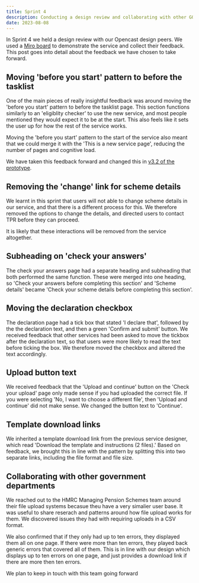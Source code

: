 ```yaml
---
title: Sprint 4
description: Conducting a design review and collaborating with other GOV departments
date: 2023-08-08
---
```


In Sprint 4 we held a design review with our Opencast design peers. We used a <a href="https://miro.com/app/board/uXjVPjQSFQQ=/?share_link_id=437514522958MIRO">Miro board</a> to demonstrate the service and collect their feedback. This post goes into detail about the feedback we have chosen to take forward.

## Moving 'before you start' pattern to before the tasklist

One of the main pieces of really insightful feedback was around moving the 'before you start' pattern to before the tasklist page. This section functions similarly to an 'eligiblity checker' to use the new service, and most people mentioned they would expect it to be at the start. This also feels like it sets the user up for how the rest of the service works.

Moving the 'before you start' pattern to the start of the service also meant that we could merge it with the 'This is a new service page', reducing the number of pages and cognitive load.

We have taken this feedback forward and changed this in <a href="https://tpr-dvd-prototype.onrender.com/version-3-2/new-service">v3.2 of the prototype</a>.

## Removing the 'change' link for scheme details

We learnt in this sprint that users will not able to change scheme details in our service, and that there is a different process for this. We therefore removed the options to change the details, and directed users to contact TPR before they can proceed.

It is likely that these interactions will be removed from the service altogether.


## Subheading on 'check your answers'

The check your answers page had a separate heading and subheading that both performed the same function. These were merged into one heading, so 'Check your answers before completing this section' and 'Scheme details' became 'Check your scheme details before completing this section'.


## Moving the declaration checkbox

The declaration page had a tick box that stated 'I declare that', followed by the the declaration text, and then a green 'Confirm and submit' button. We received feedback that other services had been asked to move the tickbox after the declaration text, so that users were more likely to read the text before ticking the box. We therefore moved the checkbox and altered the text accordingly.

## Upload button text

We received feedback that the 'Upload and continue' button on the 'Check your upload' page only made sense if you had uploaded the correct file. If you were selecting 'No, I want to choose a different file', then 'Upload and continue' did not make sense. We changed the button text to 'Continue'.

## Template download links

We inherited a template download link from the previous service designer, which read 'Download the template and instructions (2 files).' Based on feedback, we brought this in line with the pattern by splitting this into two separate links, including the file format and file size.


## Collaborating with other government departments

We reached out to the HMRC Managing Pension Schemes team around their file upload systems becasue theu have a very simalier user base. It was useful to share reserach and patterns around how file upload works for them. We discovered issues they had with requiring uploads in a CSV format. 

We also confirmed that if they only had up to ten errors, they displayed them all on one page. If there were more than ten errors, they played back generic errors that covered all of them. This is in line with our design which displays up to ten errors on one page, and just provides a download link if there are more then ten errors.

We plan to keep in touch with this team going forward
